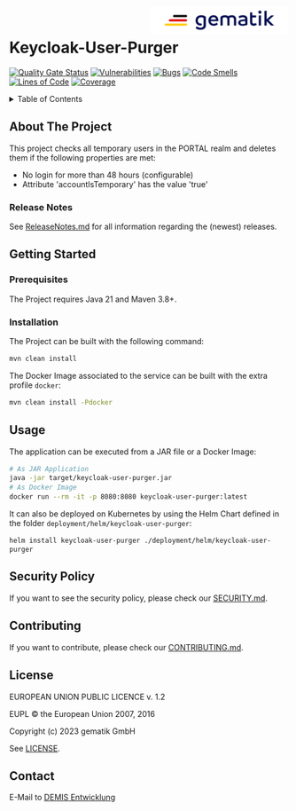 <img align="right" width="250" height="47" src="media/Gematik_Logo_Flag.png"/> <br/> 

# Keycloak-User-Purger

[![Quality Gate Status](https://sonar.prod.ccs.gematik.solutions/api/project_badges/measure?project=de.gematik.demis%3Akeycloak-user-purger&metric=alert_status&token=sqb_d80c2c5ac7194ad3596961f8fab983d374cdea12)](https://sonar.prod.ccs.gematik.solutions/dashboard?id=de.gematik.demis%3Akeycloak-user-purger)
[![Vulnerabilities](https://sonar.prod.ccs.gematik.solutions/api/project_badges/measure?project=de.gematik.demis%3Akeycloak-user-purger&metric=vulnerabilities&token=sqb_d80c2c5ac7194ad3596961f8fab983d374cdea12)](https://sonar.prod.ccs.gematik.solutions/dashboard?id=de.gematik.demis%3Akeycloak-user-purger)
[![Bugs](https://sonar.prod.ccs.gematik.solutions/api/project_badges/measure?project=de.gematik.demis%3Akeycloak-user-purger&metric=bugs&token=sqb_d80c2c5ac7194ad3596961f8fab983d374cdea12)](https://sonar.prod.ccs.gematik.solutions/dashboard?id=de.gematik.demis%3Akeycloak-user-purger)
[![Code Smells](https://sonar.prod.ccs.gematik.solutions/api/project_badges/measure?project=de.gematik.demis%3Akeycloak-user-purger&metric=code_smells&token=sqb_d80c2c5ac7194ad3596961f8fab983d374cdea12)](https://sonar.prod.ccs.gematik.solutions/dashboard?id=de.gematik.demis%3Akeycloak-user-purger)
[![Lines of Code](https://sonar.prod.ccs.gematik.solutions/api/project_badges/measure?project=de.gematik.demis%3Akeycloak-user-purger&metric=ncloc&token=sqb_d80c2c5ac7194ad3596961f8fab983d374cdea12)](https://sonar.prod.ccs.gematik.solutions/dashboard?id=de.gematik.demis%3Akeycloak-user-purger)
[![Coverage](https://sonar.prod.ccs.gematik.solutions/api/project_badges/measure?project=de.gematik.demis%3Akeycloak-user-purger&metric=coverage&token=sqb_d80c2c5ac7194ad3596961f8fab983d374cdea12)](https://sonar.prod.ccs.gematik.solutions/dashboard?id=de.gematik.demis%3Akeycloak-user-purger)


<details>
  <summary>Table of Contents</summary>
  <ol>
    <li>
      <a href="#about-the-project">About The Project</a>
      <ul>
        <li><a href="#release-notes">Release Notes</a></li>
      </ul>
    </li>
    <li>
      <a href="#getting-started">Getting Started</a>
      <ul>
        <li><a href="#prerequisites">Prerequisites</a></li>
        <li><a href="#installation">Installation</a></li>
      </ul>
    </li>
    <li><a href="#security-policy">Security Policy</a></li>
    <li><a href="#contributing">Contributing</a></li>
    <li><a href="#license">License</a></li>
    <li><a href="#contact">Contact</a></li>
  </ol>
</details>

## About The Project
This project checks all temporary users in the PORTAL realm and deletes them if the following properties are met:
- No login for more than 48 hours (configurable)
- Attribute 'accountIsTemporary' has the value 'true'

### Release Notes

See [ReleaseNotes.md](./ReleaseNotes.md) for all information regarding the (newest) releases.

## Getting Started

### Prerequisites

The Project requires Java 21 and Maven 3.8+.

### Installation

The Project can be built with the following command:

```sh
mvn clean install
```

The Docker Image associated to the service can be built with the extra profile `docker`:

```sh
mvn clean install -Pdocker
```

## Usage

The application can be executed from a JAR file or a Docker Image:

```sh
# As JAR Application
java -jar target/keycloak-user-purger.jar
# As Docker Image
docker run --rm -it -p 8080:8080 keycloak-user-purger:latest
```

It can also be deployed on Kubernetes by using the Helm Chart defined in the folder `deployment/helm/keycloak-user-purger`:

```ssh
helm install keycloak-user-purger ./deployment/helm/keycloak-user-purger
```

## Security Policy
If you want to see the security policy, please check our [SECURITY.md](.github/SECURITY.md).

## Contributing
If you want to contribute, please check our [CONTRIBUTING.md](.github/CONTRIBUTING.md).

## License
EUROPEAN UNION PUBLIC LICENCE v. 1.2

EUPL © the European Union 2007, 2016

Copyright (c) 2023 gematik GmbH

See [LICENSE](LICENSE.md).

## Contact
E-Mail to [DEMIS Entwicklung](mailto:demis-entwicklung@gematik.de?subject=[GitHub]%20Keycloak-User-Purger)